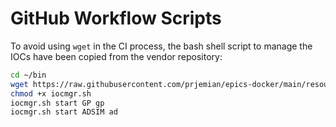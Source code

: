 # GitHub Workflow Scripts

To avoid using `wget` in the CI process, the bash shell script to manage the
IOCs have been copied from the vendor repository:

```bash
cd ~/bin
wget https://raw.githubusercontent.com/prjemian/epics-docker/main/resources/iocmgr.sh
chmod +x iocmgr.sh
iocmgr.sh start GP gp
iocmgr.sh start ADSIM ad
```
